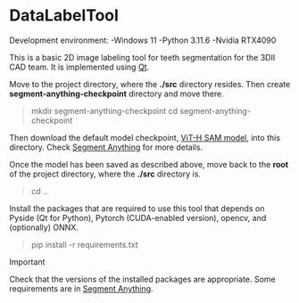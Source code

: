 # DataLabelTool

Development environment: 
    -Windows 11
    -Python 3.11.6
    -Nvidia RTX4090

This is a basic 2D image labeling tool for teeth segmentation for the 3DII CAD team. It is implemented using [Qt](https://doc.qt.io/qtforpython-6/).

Move to the project directory, where the **./src** directory resides. Then create **segment-anything-checkpoint** directory and move there.
> mkdir segment-anything-checkpoint
> cd segment-anything-checkpoint

Then download the default model checkpoint, [ViT-H SAM model](https://dl.fbaipublicfiles.com/segment_anything/sam_vit_h_4b8939.pth), into this directory.
Check [Segment Anything](https://github.com/facebookresearch/segment-anything) for more details.

Once the model has been saved as described above, move back to the **root** of the project directory, where the **./src** directory is.
> cd ..

Install the packages that are required to use this tool that depends on Pyside (Qt for Python), Pytorch (CUDA-enabled version), opencv, and (optionally) ONNX.
> pip install -r requirements.txt

> [!Important]
> Check that the versions of the installed packages are appropriate.
> Some requirements are in [Segment Anything](https://github.com/facebookresearch/segment-anything).